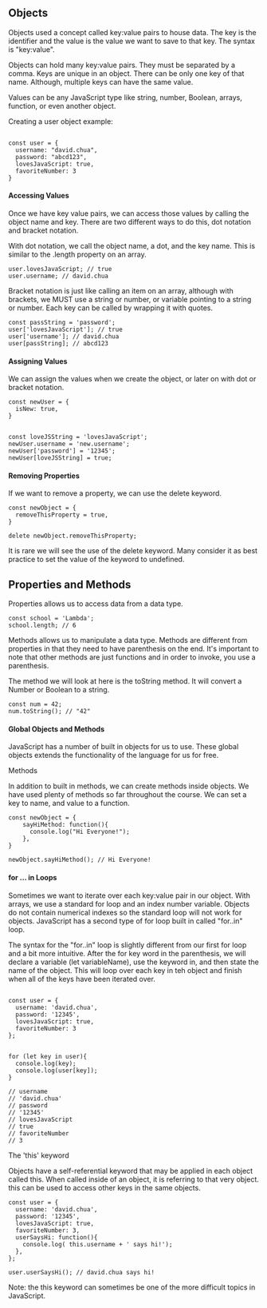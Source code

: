## Objects

Objects used a concept called key:value pairs to house data. The key is the identifier and the value is the value we want to save to that key. The syntax is "key:value".

Objects can hold many key:value pairs. They must be separated by a comma. Keys are unique in an object. There can be only one key of that name. Although, multiple keys can have the same value.

Values can be any JavaScript type like string, number, Boolean, arrays, function, or even another object.

Creating a user object example:

```

const user = {
  username: "david.chua",
  password: "abcd123",
  lovesJavaScript: true,
  favoriteNumber: 3
}

```

#### Accessing Values

Once we have key value pairs, we can access those values by calling the object name and key. There are two different ways to do this, dot notation and bracket notation.

With dot notation, we call the object name, a dot, and the key name. This is similar to the .length property on an array.

```
user.lovesJavaScript; // true
user.username; // david.chua
```


Bracket notation is just like calling an item on an array, although with brackets, we MUST use a string or number, or variable pointing to a string or number. Each key can be called by wrapping it with quotes.

```
const passString = 'password';
user['lovesJavaScript']; // true
user['username']; // david.chua
user[passString]; // abcd123
```

#### Assigning Values

We can assign the values when we create the object, or later on with dot or bracket notation.


```
const newUser = {
  isNew: true,
}


const loveJSString = 'lovesJavaScript';
newUser.username = 'new.username';
newUser['password'] = '12345';
newUser[loveJSString] = true;
```

#### Removing Properties

If we want to remove a property, we can use the delete keyword.

```
const newObject = {
  removeThisProperty = true,
}

delete newObject.removeThisProperty;
```

It is rare we will see the use of the delete keyword. Many consider  it as best practice to set the value of the keyword to undefined.

## Properties and Methods

Properties allows us to access data from a data type.

```
const school = 'Lambda';
school.length; // 6
```

Methods allows us to manipulate a data type. Methods are different from properties in that they need to have parenthesis on the end. It's important to note that other methods are just functions and in order to invoke, you use a parenthesis.


The method we will look at here is the toString method. It will convert a Number or Boolean to a string.


```
const num = 42;
num.toString(); // "42"
```

#### Global Objects and Methods

JavaScript has a number of built in objects for us to use. These global objects extends the functionality of the language for us for free.

Methods

In addition to built in methods, we can create methods inside objects. We have used plenty of methods so far throughout the course. We can set a key to name, and value to a function.

```
const newObject = {
    sayHiMethod: function(){
      console.log("Hi Everyone!");
    },
}

newObject.sayHiMethod(); // Hi Everyone!
```


#### for ... in Loops

Sometimes we want to iterate over each key:value pair in our object. With arrays, we use a standard for loop and an index number variable. Objects do not contain numerical indexes so the standard loop will not work for objects. JavaScript has a second type of for loop built in called "for..in" loop.

The syntax for the "for..in" loop is slightly different from our first for loop and a bit more intuitive. After the for key word in the parenthesis, we will declare a variable (let variableName), use the keyword in, and then state the name of the object. This will loop over each key in teh object and finish when all of the keys have been iterated over.

```

const user = {
  username: 'david.chua',
  password: '12345',
  lovesJavaScript: true,
  favoriteNumber: 3
};


for (let key in user){
  console.log(key);
  console.log(user[key]);
}

// username
// 'david.chua'
// password
// '12345'
// lovesJavaScript
// true
// favoriteNumber
// 3
```


The 'this' keyword

Objects have a self-referential keyword that may be applied in each object called this. When called inside of an object, it is referring to that very object. this can be  used to access other keys in the same objects.

```
const user = {
  username: 'david.chua',
  password: '12345',
  lovesJavaScript: true,
  favoriteNumber: 3,
  userSaysHi: function(){
    console.log( this.username + ' says hi!');
  },
};

user.userSaysHi(); // david.chua says hi!

```

Note: the this keyword can sometimes be one of the more difficult topics in JavaScript.
